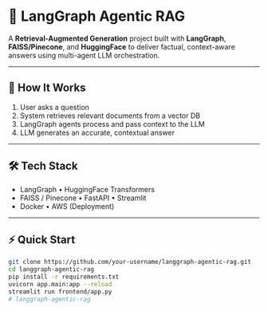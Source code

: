 # 🌟 LangGraph Agentic RAG
A **Retrieval-Augmented Generation** project built with **LangGraph**, **FAISS/Pinecone**, and **HuggingFace** to deliver factual, context-aware answers using multi-agent LLM orchestration.

---

## 🚀 How It Works
1. User asks a question  
2. System retrieves relevant documents from a vector DB  
3. LangGraph agents process and pass context to the LLM  
4. LLM generates an accurate, contextual answer  

---

## 🛠 Tech Stack
- LangGraph • HuggingFace Transformers  
- FAISS / Pinecone • FastAPI • Streamlit  
- Docker • AWS (Deployment)

---

## ⚡ Quick Start
```bash
git clone https://github.com/your-username/langgraph-agentic-rag.git
cd langgraph-agentic-rag
pip install -r requirements.txt
uvicorn app.main:app --reload
streamlit run frontend/app.py
#   l a n g g r a p h - a g e n t i c - r a g  
 